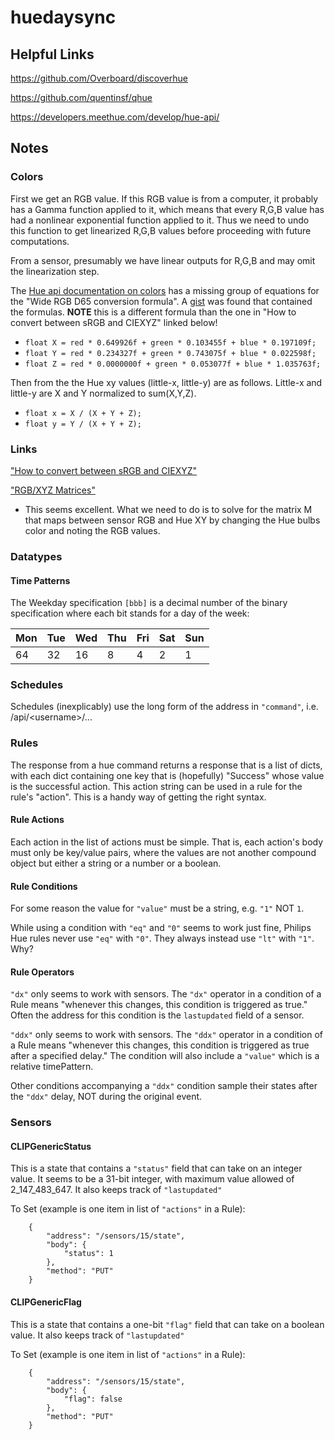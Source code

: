 # huedaysync

## Helpful Links

https://github.com/Overboard/discoverhue

https://github.com/quentinsf/qhue

https://developers.meethue.com/develop/hue-api/

## Notes

### Colors

First we get an RGB value.  If this RGB value is from a computer, it probably has a Gamma function applied to it, which means that every R,G,B value has had a nonlinear exponential function applied to it.  Thus we need to undo this function to get linearized R,G,B values before proceeding with future computations.

From a sensor, presumably we have linear outputs for R,G,B and may omit the linearization step.

The [Hue api documentation on colors](https://developers.meethue.com/develop/application-design-guidance/color-conversion-formulas-rgb-to-xy-and-back/) has a missing group of equations for the "Wide RGB D65 conversion formula".  A [gist](https://gist.github.com/popcorn245/30afa0f98eea1c2fd34d) was found that contained the formulas.  **NOTE** this is a different formula than the one in "How to convert between sRGB and CIEXYZ" linked below!

* `float X = red * 0.649926f + green * 0.103455f + blue * 0.197109f;`
* `float Y = red * 0.234327f + green * 0.743075f + blue * 0.022598f;`
* `float Z = red * 0.0000000f + green * 0.053077f + blue * 1.035763f;`

Then from the  the Hue xy values (little-x, little-y) are as follows.  Little-x and little-y are X and Y normalized to sum(X,Y,Z).

* `float x = X / (X + Y + Z);`
* `float y = Y / (X + Y + Z);`

### Links

["How to convert between sRGB and CIEXYZ"](https://www.image-engineering.de/library/technotes/958-how-to-convert-between-srgb-and-ciexyz)

["RGB/XYZ Matrices"](http://www.brucelindbloom.com/index.html?Eqn_RGB_XYZ_Matrix.html)
* This seems excellent.  What we need to do is to solve for the matrix M that maps between sensor RGB and Hue XY by changing the Hue bulbs color and noting the RGB values.

### Datatypes

#### Time Patterns

The Weekday specification `[bbb]` is a decimal number of the binary
specification where each bit stands for a day of the week:

| Mon | Tue | Wed | Thu | Fri | Sat | Sun |
|-----|-----|-----|-----|-----|-----|-----|
|   64|   32|   16|    8|    4|    2|    1|

### Schedules

Schedules (inexplicably) use the long form of the address in `"command"`, i.e. /api/\<username\>/...

### Rules

The response from a hue command returns a response that is a list of dicts,
with each dict containing one key that is (hopefully) "Success" whose value 
is the successful action.  This action string can be used in a rule for
the rule's "action".  This is a handy way of getting the right syntax.

#### Rule Actions

Each action in the list of actions must be simple.  That is, each action's body must only be key/value pairs, where the values are not another compound object but either a string or a number or a boolean.

#### Rule Conditions

For some reason the value for `"value"` must be a string, e.g. `"1"` NOT `1`.

While using a condition with `"eq"` and `"0"` seems to work just fine, Philips Hue rules never use `"eq"` with `"0"`.  They always instead use `"lt"` with `"1"`.  Why?

#### Rule Operators

`"dx"` only seems to work with sensors.  The `"dx"` operator in a condition of
a Rule means "whenever this changes, this condition is triggered as true."
Often the address for this condition is the `lastupdated` field of a sensor.

`"ddx"` only seems to work with sensors.  The `"ddx"` operator in a condition
of a Rule means "whenever this changes, this condition is triggered as true
after a specified delay."  The condition will also include a `"value"` which is
a relative timePattern.

Other conditions accompanying a `"ddx"` condition sample their states after the
`"ddx"` delay, NOT during the original event.

### Sensors

#### CLIPGenericStatus

This is a state that contains a `"status"` field that can take on an integer
value.  It seems to be a 31-bit integer, with maximum value allowed of 
2_147_483_647.  It also keeps track of `"lastupdated"`

To Set (example is one item in list of `"actions"` in a Rule):
```
    {
        "address": "/sensors/15/state",
        "body": {
            "status": 1
        },
        "method": "PUT"
    }
```

#### CLIPGenericFlag

This is a state that contains a one-bit `"flag"` field that can take on a
boolean value.  It also keeps track of `"lastupdated"`

To Set (example is one item in list of `"actions"` in a Rule):
```
    {
        "address": "/sensors/15/state",
        "body": {
            "flag": false
        },
        "method": "PUT"
    }
```
